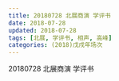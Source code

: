 ```yaml
---
title: 20180728 北展商演 学评书
date: 2018-07-28
updated: 2018-07-28
tags: [北展, 学评书, 相声, 高峰]
categories: (2018)戊戌年场次 
---
```

20180728 北展商演 学评书

